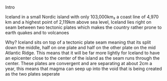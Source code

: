 Intro

Iceland in a small Nordic island with only 103,000km₂ a coast line of 4,970 km and a highest point of 2,119km above sea level, Iceland lies right on seam between two tectonic plates which makes the country rather prone to  earth quakes and to volcanoes 


Why?
Iceland sits on top of a tectonic plate seam meaning that its split down the middle, half on one plate and half on the other plate on the mid Atlantic Ridge. This means that it will be far more lightly for Iceland to have an epicenter close to the center of the island as the seam runs through the center. These plates are convergent and are separating at about 2cm a year, this means that magma can seep up into the void that is being created as the two plates seperate
